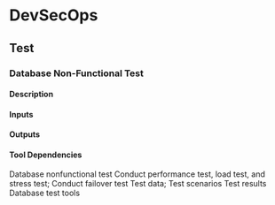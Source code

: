 # DevSecOps

## Test

### Database Non-Functional Test

#### Description

#### Inputs

#### Outputs

#### Tool Dependencies

Database nonfunctional test
Conduct performance test,
load test, and stress test;
Conduct failover test
Test data;
Test scenarios
Test results Database test
tools
